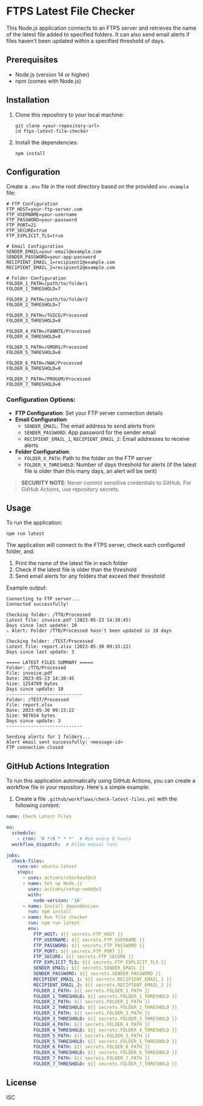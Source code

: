 # FTPS Latest File Checker

This Node.js application connects to an FTPS server and retrieves the name of the latest file added to specified folders. It can also send email alerts if files haven't been updated within a specified threshold of days.

## Prerequisites

- Node.js (version 14 or higher)
- npm (comes with Node.js)

## Installation

1. Clone this repository to your local machine:
   ```
   git clone <your-repository-url>
   cd ftps-latest-file-checker
   ```

2. Install the dependencies:
   ```
   npm install
   ```

## Configuration

Create a `.env` file in the root directory based on the provided `env.example` file:

```
# FTP Configuration
FTP_HOST=your-ftp-server.com
FTP_USERNAME=your-username
FTP_PASSWORD=your-password
FTP_PORT=21
FTP_SECURE=true
FTP_EXPLICIT_TLS=true

# Email Configuration
SENDER_EMAIL=your-email@example.com
SENDER_PASSWORD=your-app-password
RECIPIENT_EMAIL_1=recipient1@example.com
RECIPIENT_EMAIL_2=recipient2@example.com

# Folder Configuration
FOLDER_1_PATH=/path/to/folder1
FOLDER_1_THRESHOLD=7

FOLDER_2_PATH=/path/to/folder2
FOLDER_2_THRESHOLD=7

FOLDER_3_PATH=/TUICO/Processed
FOLDER_3_THRESHOLD=8

FOLDER_4_PATH=/FANNTE/Processed
FOLDER_4_THRESHOLD=8

FOLDER_5_PATH=/GMORS/Processed
FOLDER_5_THRESHOLD=8

FOLDER_6_PATH=/NAK/Processed
FOLDER_6_THRESHOLD=8

FOLDER_7_PATH=/PROGUM/Processed
FOLDER_7_THRESHOLD=8
```

### Configuration Options:

- **FTP Configuration**: Set your FTP server connection details
- **Email Configuration**: 
  - `SENDER_EMAIL`: The email address to send alerts from
  - `SENDER_PASSWORD`: App password for the sender email
  - `RECIPIENT_EMAIL_1`, `RECIPIENT_EMAIL_2`: Email addresses to receive alerts
- **Folder Configuration**:
  - `FOLDER_X_PATH`: Path to the folder on the FTP server
  - `FOLDER_X_THRESHOLD`: Number of days threshold for alerts (if the latest file is older than this many days, an alert will be sent)

> **SECURITY NOTE**: Never commit sensitive credentials to GitHub. For GitHub Actions, use repository secrets.

## Usage

To run the application:

```
npm run latest
```

The application will connect to the FTPS server, check each configured folder, and:
1. Print the name of the latest file in each folder
2. Check if the latest file is older than the threshold
3. Send email alerts for any folders that exceed their threshold

Example output:
```
Connecting to FTP server...
Connected successfully!

Checking folder: /TTO/Processed
Latest file: invoice.pdf (2023-05-23 14:30:45)
Days since last update: 10
⚠️ Alert: Folder /TTO/Processed hasn't been updated in 10 days

Checking folder: /TEST/Processed
Latest file: report.xlsx (2023-05-30 09:15:22)
Days since last update: 3

===== LATEST FILES SUMMARY =====
Folder: /TTO/Processed
File: invoice.pdf
Date: 2023-05-23 14:30:45
Size: 1254789 bytes
Days since update: 10
----------------------------
Folder: /TEST/Processed
File: report.xlsx
Date: 2023-05-30 09:15:22
Size: 987654 bytes
Days since update: 3
----------------------------

Sending alerts for 1 folders...
Alert email sent successfully: <message-id>
FTP connection closed
```

## GitHub Actions Integration

To run this application automatically using GitHub Actions, you can create a workflow file in your repository. Here's a simple example:

1. Create a file `.github/workflows/check-latest-files.yml` with the following content:

```yaml
name: Check Latest Files

on:
  schedule:
    - cron: '0 */6 * * *'  # Run every 6 hours
  workflow_dispatch:  # Allow manual runs

jobs:
  check-files:
    runs-on: ubuntu-latest
    steps:
      - uses: actions/checkout@v3
      - name: Set up Node.js
        uses: actions/setup-node@v3
        with:
          node-version: '16'
      - name: Install dependencies
        run: npm install
      - name: Run file checker
        run: npm run latest
        env:
          FTP_HOST: ${{ secrets.FTP_HOST }}
          FTP_USERNAME: ${{ secrets.FTP_USERNAME }}
          FTP_PASSWORD: ${{ secrets.FTP_PASSWORD }}
          FTP_PORT: ${{ secrets.FTP_PORT }}
          FTP_SECURE: ${{ secrets.FTP_SECURE }}
          FTP_EXPLICIT_TLS: ${{ secrets.FTP_EXPLICIT_TLS }}
          SENDER_EMAIL: ${{ secrets.SENDER_EMAIL }}
          SENDER_PASSWORD: ${{ secrets.SENDER_PASSWORD }}
          RECIPIENT_EMAIL_1: ${{ secrets.RECIPIENT_EMAIL_1 }}
          RECIPIENT_EMAIL_2: ${{ secrets.RECIPIENT_EMAIL_2 }}
          FOLDER_1_PATH: ${{ secrets.FOLDER_1_PATH }}
          FOLDER_1_THRESHOLD: ${{ secrets.FOLDER_1_THRESHOLD }}
          FOLDER_2_PATH: ${{ secrets.FOLDER_2_PATH }}
          FOLDER_2_THRESHOLD: ${{ secrets.FOLDER_2_THRESHOLD }}
          FOLDER_3_PATH: ${{ secrets.FOLDER_3_PATH }}
          FOLDER_3_THRESHOLD: ${{ secrets.FOLDER_3_THRESHOLD }}
          FOLDER_4_PATH: ${{ secrets.FOLDER_4_PATH }}
          FOLDER_4_THRESHOLD: ${{ secrets.FOLDER_4_THRESHOLD }}
          FOLDER_5_PATH: ${{ secrets.FOLDER_5_PATH }}
          FOLDER_5_THRESHOLD: ${{ secrets.FOLDER_5_THRESHOLD }}
          FOLDER_6_PATH: ${{ secrets.FOLDER_6_PATH }}
          FOLDER_6_THRESHOLD: ${{ secrets.FOLDER_6_THRESHOLD }}
          FOLDER_7_PATH: ${{ secrets.FOLDER_7_PATH }}
          FOLDER_7_THRESHOLD: ${{ secrets.FOLDER_7_THRESHOLD }}
```

## License

ISC 